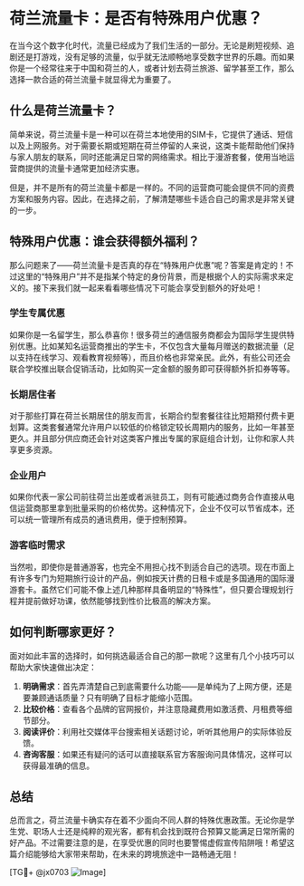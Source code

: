 # 荷兰流量卡：是否有特殊用户优惠？

在当今这个数字化时代，流量已经成为了我们生活的一部分。无论是刷短视频、追剧还是打游戏，没有足够的流量，似乎就无法顺畅地享受数字世界的乐趣。而如果你是一个经常往来于中国和荷兰的人，或者计划去荷兰旅游、留学甚至工作，那么选择一款合适的荷兰流量卡就显得尤为重要了。

## 什么是荷兰流量卡？

简单来说，荷兰流量卡是一种可以在荷兰本地使用的SIM卡，它提供了通话、短信以及上网服务。对于需要长期或短期在荷兰停留的人来说，这类卡能帮助他们保持与家人朋友的联系，同时还能满足日常的网络需求。相比于漫游套餐，使用当地运营商提供的流量卡通常更加经济实惠。

但是，并不是所有的荷兰流量卡都是一样的。不同的运营商可能会提供不同的资费方案和服务内容。因此，在选择之前，了解清楚哪些卡适合自己的需求是非常关键的一步。

## 特殊用户优惠：谁会获得额外福利？

那么问题来了——荷兰流量卡是否真的存在“特殊用户优惠”呢？答案是肯定的！不过这里的“特殊用户”并不是指某个特定的身份背景，而是根据个人的实际需求来定义的。接下来我们就一起来看看哪些情况下可能会享受到额外的好处吧！

### 学生专属优惠

如果你是一名留学生，那么恭喜你！很多荷兰的通信服务商都会为国际学生提供特别优惠。比如某知名运营商推出的学生卡，不仅包含大量每月赠送的数据流量（足以支持在线学习、观看教育视频等），而且价格也非常亲民。此外，有些公司还会联合学校推出联合促销活动，比如购买一定金额的服务即可获得额外折扣券等等。

### 长期居住者

对于那些打算在荷兰长期居住的朋友而言，长期合约型套餐往往比短期预付费卡更划算。这类套餐通常允许用户以较低的价格锁定较长周期内的服务，比如一年甚至更久。并且部分供应商还会针对这类客户推出专属的家庭组合计划，让你和家人共享更多资源。

### 企业用户

如果你代表一家公司前往荷兰出差或者派驻员工，则有可能通过商务合作直接从电信运营商那里拿到批量采购的价格优势。这种情况下，企业不仅可以节省成本，还可以统一管理所有成员的通讯费用，便于控制预算。

### 游客临时需求

当然啦，即使你是普通游客，也完全不用担心找不到适合自己的选项。现在市面上有许多专门为短期旅行设计的产品，例如按天计费的日租卡或是多国通用的国际漫游套卡。虽然它们可能不像上述几种那样具备明显的“特殊性”，但只要合理规划行程并提前做好功课，依然能够找到性价比极高的解决方案。

## 如何判断哪家更好？

面对如此丰富的选择时，如何挑选最适合自己的那一款呢？这里有几个小技巧可以帮助大家快速做出决定：

1. **明确需求**：首先弄清楚自己到底需要什么功能——是单纯为了上网方便，还是要兼顾通话质量？只有明确了目标才能缩小范围。
2. **比较价格**：查看各个品牌的官网报价，并注意隐藏费用如激活费、月租费等细节部分。
3. **阅读评价**：利用社交媒体平台搜索相关话题讨论，听听其他用户的实际体验反馈。
4. **咨询客服**：如果还有疑问的话可以直接联系官方客服询问具体情况，这样可以获得最准确的信息。

## 总结

总而言之，荷兰流量卡确实存在着不少面向不同人群的特殊优惠政策。无论你是学生党、职场人士还是纯粹的观光客，都有机会找到既符合预算又能满足日常所需的好产品。不过需要注意的是，在享受优惠的同时也要警惕虚假宣传陷阱哦！希望这篇介绍能够给大家带来帮助，在未来的跨境旅途中一路畅通无阻！

[TG💪+ @jx0703 ![Image](https://github.com/user-attachments/assets/dbca1d08-cadb-493c-b0ec-ad6f7a83f270)]
